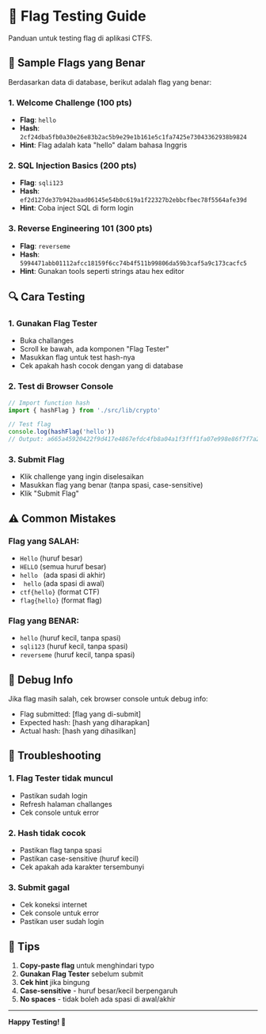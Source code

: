 # 🧪 Flag Testing Guide

Panduan untuk testing flag di aplikasi CTFS.

## 🎯 Sample Flags yang Benar

Berdasarkan data di database, berikut adalah flag yang benar:

### 1. Welcome Challenge (100 pts)
- **Flag**: `hello`
- **Hash**: `2cf24dba5fb0a30e26e83b2ac5b9e29e1b161e5c1fa7425e73043362938b9824`
- **Hint**: Flag adalah kata "hello" dalam bahasa Inggris

### 2. SQL Injection Basics (200 pts)
- **Flag**: `sqli123`
- **Hash**: `ef2d127de37b942baad06145e54b0c619a1f22327b2ebbcfbec78f5564afe39d`
- **Hint**: Coba inject SQL di form login

### 3. Reverse Engineering 101 (300 pts)
- **Flag**: `reverseme`
- **Hash**: `5994471abb01112afcc18159f6cc74b4f511b99806da59b3caf5a9c173cacfc5`
- **Hint**: Gunakan tools seperti strings atau hex editor

## 🔍 Cara Testing

### 1. Gunakan Flag Tester
- Buka challanges
- Scroll ke bawah, ada komponen "Flag Tester"
- Masukkan flag untuk test hash-nya
- Cek apakah hash cocok dengan yang di database

### 2. Test di Browser Console
```javascript
// Import function hash
import { hashFlag } from './src/lib/crypto'

// Test flag
console.log(hashFlag('hello'))
// Output: a665a45920422f9d417e4867efdc4fb8a04a1f3fff1fa07e998e86f7f7a27ae3
```

### 3. Submit Flag
- Klik challenge yang ingin diselesaikan
- Masukkan flag yang benar (tanpa spasi, case-sensitive)
- Klik "Submit Flag"

## ⚠️ Common Mistakes

### Flag yang SALAH:
- `Hello` (huruf besar)
- `HELLO` (semua huruf besar)
- `hello ` (ada spasi di akhir)
- ` hello` (ada spasi di awal)
- `ctf{hello}` (format CTF)
- `flag{hello}` (format flag)

### Flag yang BENAR:
- `hello` (huruf kecil, tanpa spasi)
- `sqli123` (huruf kecil, tanpa spasi)
- `reverseme` (huruf kecil, tanpa spasi)

## 🐛 Debug Info

Jika flag masih salah, cek browser console untuk debug info:
- Flag submitted: [flag yang di-submit]
- Expected hash: [hash yang diharapkan]
- Actual hash: [hash yang dihasilkan]

## 🔧 Troubleshooting

### 1. Flag Tester tidak muncul
- Pastikan sudah login
- Refresh halaman challanges
- Cek console untuk error

### 2. Hash tidak cocok
- Pastikan flag tanpa spasi
- Pastikan case-sensitive (huruf kecil)
- Cek apakah ada karakter tersembunyi

### 3. Submit gagal
- Cek koneksi internet
- Cek console untuk error
- Pastikan user sudah login

## 📝 Tips

1. **Copy-paste flag** untuk menghindari typo
2. **Gunakan Flag Tester** sebelum submit
3. **Cek hint** jika bingung
4. **Case-sensitive** - huruf besar/kecil berpengaruh
5. **No spaces** - tidak boleh ada spasi di awal/akhir

---

**Happy Testing! 🎉**
